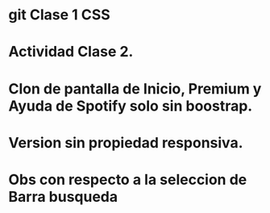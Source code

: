 # git Clase 1 CSS
# Actividad Clase 2.
# Clon de pantalla de Inicio, Premium y Ayuda de Spotify solo sin boostrap.
# Version sin propiedad responsiva.
# Obs con respecto a la seleccion de Barra busqueda 
